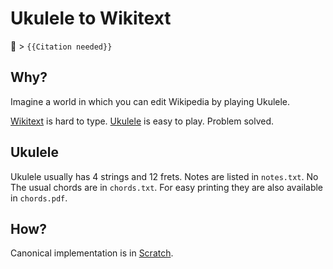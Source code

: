 # Ukulele to Wikitext

🎸 > `{{Citation needed}}`

## Why?

Imagine a world in which you can edit Wikipedia by playing Ukulele.

[Wikitext](https://www.mediawiki.org/wiki/Wikitext) is hard to type. [Ukulele](https://en.wikipedia.org/wiki/Ukulele) is easy to play. Problem solved.

## Ukulele

Ukulele usually has 4 strings and 12 frets. Notes are listed in `notes.txt`. No The usual chords are in `chords.txt`. For easy printing they are also available in `chords.pdf`.

## How?

Canonical implementation is in [Scratch](https://scratch.mit.edu/projects/345114983/).
